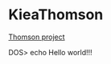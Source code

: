 # KieaThomson
[Thomson project](https://github.com/grtlinux/KieaThomson/ "Kiea Thomson")

  DOS> echo Hello world!!!
